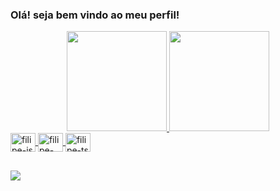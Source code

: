 ### Olá! seja bem vindo ao meu perfil!

<div align="center">
  <a href="https://github.com/FilipeDervelan">
  <img height="160em" src="https://github-readme-stats.vercel.app/api?username=filipedervelan&show_icons=true&theme=tokyonight&include_all_commits=true&count_private=true">
  <img height="160em" src="https://github-readme-stats.vercel.app/api/top-langs/?username=filipedervelan&layout=compact&langs_count=16&theme=tokyonight">
</div>
<div style="display: inline_block">
  <img align="center" alt="filipe-js" height="30" width="40" src="https://cdn.jsdelivr.net/gh/devicons/devicon/icons/javascript/javascript-original.svg" />
  <img align="center" alt="filipe-react" height="30" width="40" src="https://cdn.jsdelivr.net/gh/devicons/devicon/icons/react/react-original.svg" />
  <img align="center" alt="filipe-ts" height="30" width="40" src="https://cdn.jsdelivr.net/gh/devicons/devicon/icons/typescript/typescript-original.svg" />
</div>

##

<div>
  <a href="https://www.linkedin.com/in/filipedervelan/" target="__blank"><img src="https://img.shields.io/badge/LinkedIn-0077B5?style=for-the-badge&logo=linkedin&logoColor=white" target="__blank"/></a>
</div>
